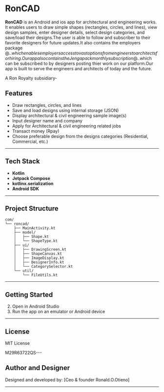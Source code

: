 # RonCAD

**RonCAD** is an Android and ios app for architectural and engineering works. It enables users to draw simple shapes (rectangles, circles, and lines), view design samples, enter designer details, select design categories, and save/load their designs.The user is able to follow and subscriber to their favorite designers for future updates.It also contains the employers package @$.. which enables employers access to vast options from engineers to architects for hiring.Our app also contains the Jengapack monthly subscription @$..which can be subscribed to by designers posting thier work on our platform.Our app is built to serve the engineers and architects of today and the future.

A Ron Royalty subsidiary-

## Features

- Draw rectangles, circles, and lines
- Save and load designs using internal storage (JSON)
- Display architectural & civil engineering sample image(s)
- Input designer name and company
- Apply for Architectural & civil engineering related jobs
- Transact money (Rpay)
- Choose preferable design from the designs categories (Residential, Commercial, etc.)

---

## Tech Stack

- **Kotlin**
- **Jetpack Compose**
- **kotlinx.serialization**
- **Android SDK**

---

## Project Structure

```
com/
└── roncad/
    ├── MainActivity.kt
    ├── model/
    │   ├── Shape.kt
    │   └── ShapeType.kt
    ├── ui/
    │   ├── DrawingScreen.kt
    │   ├── ShapeCanvas.kt
    │   ├── ImageDisplay.kt
    │   ├── DesignerInfo.kt
    │   └── CategorySelector.kt
    └── util/
        └── FileUtils.kt
```

---

## Getting Started

2. Open in Android Studio
3. Run the app on an emulator or Android device

---

## License

MIT License

M29R63722QS---

## Author and Designer 

Designed and developed by:
[Ceo & founder Ronald.O.Otieno]

---

